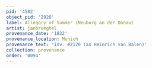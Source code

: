 ```yaml
---
pid: '4582'
object_pid: '2928'
label: Allegory of Summer (Neuburg an der Donau)
artist: janbrueghel
provenance_date: '1822'
provenance_location: Munich
provenance_text: 'inv. #2120 (as Heinrich van Balen)'
collection: provenance
order: '0094'
---
```

